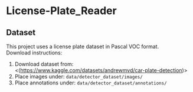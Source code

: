 # License-Plate_Reader

## Dataset
This project uses a license plate dataset in Pascal VOC format.  
Download instructions:

1. Download dataset from: <(https://www.kaggle.com/datasets/andrewmvd/car-plate-detection)>
2. Place images under: `data/detector_dataset/images/`
3. Place annotations under: `data/detector_dataset/annotations/`